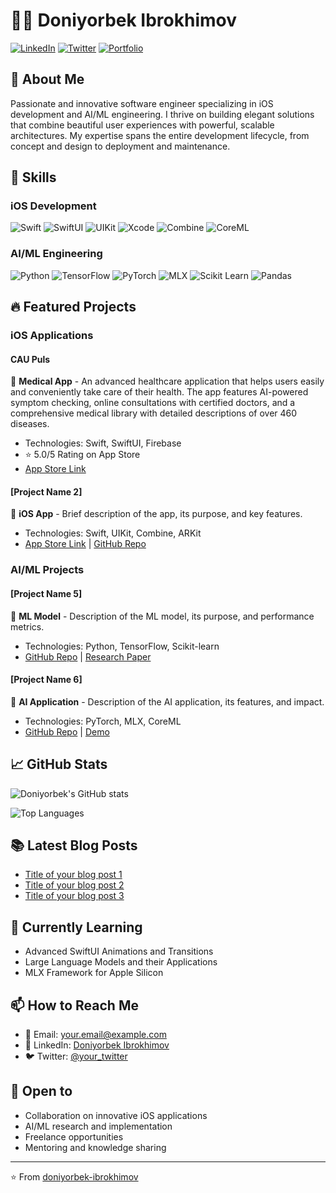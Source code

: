 # 👨‍💻 Doniyorbek Ibrokhimov

[![LinkedIn](https://img.shields.io/badge/LinkedIn-0077B5?style=for-the-badge&logo=linkedin&logoColor=white)](https://www.linkedin.com/in/doniyorbek-ibrokhimov/)
[![Twitter](https://img.shields.io/badge/Twitter-1DA1F2?style=for-the-badge&logo=twitter&logoColor=white)](https://twitter.com/your_twitter)
[![Portfolio](https://img.shields.io/badge/Portfolio-000000?style=for-the-badge&logo=About.me&logoColor=white)](https://your-portfolio-website.com)

## 🚀 About Me

Passionate and innovative software engineer specializing in iOS development and AI/ML engineering. I thrive on building elegant solutions that combine beautiful user experiences with powerful, scalable architectures. My expertise spans the entire development lifecycle, from concept and design to deployment and maintenance.

## 💼 Skills

### iOS Development

![Swift](https://img.shields.io/badge/Swift-FA7343?style=for-the-badge&logo=swift&logoColor=white)
![SwiftUI](https://img.shields.io/badge/SwiftUI-0D96F6?style=for-the-badge&logo=swift&logoColor=white)
![UIKit](https://img.shields.io/badge/UIKit-2396F3?style=for-the-badge&logo=swift&logoColor=white)
![Xcode](https://img.shields.io/badge/Xcode-147EFB?style=for-the-badge&logo=xcode&logoColor=white)
![Combine](https://img.shields.io/badge/Combine-FA7343?style=for-the-badge&logo=swift&logoColor=white)
![CoreML](https://img.shields.io/badge/CoreML-000000?style=for-the-badge&logo=apple&logoColor=white)

### AI/ML Engineering

![Python](https://img.shields.io/badge/Python-3776AB?style=for-the-badge&logo=python&logoColor=white)
![TensorFlow](https://img.shields.io/badge/TensorFlow-FF6F00?style=for-the-badge&logo=tensorflow&logoColor=white)
![PyTorch](https://img.shields.io/badge/PyTorch-EE4C2C?style=for-the-badge&logo=pytorch&logoColor=white)
![MLX](https://img.shields.io/badge/MLX-000000?style=for-the-badge&logo=apple&logoColor=white)
![Scikit Learn](https://img.shields.io/badge/scikit_learn-F7931E?style=for-the-badge&logo=scikit-learn&logoColor=white)
![Pandas](https://img.shields.io/badge/Pandas-150458?style=for-the-badge&logo=pandas&logoColor=white)

## 🔥 Featured Projects

### iOS Applications

#### CAU Puls

📱 **Medical App** - An advanced healthcare application that helps users easily and conveniently take care of their health. The app features AI-powered symptom checking, online consultations with certified doctors, and a comprehensive medical library with detailed descriptions of over 460 diseases.

- Technologies: Swift, SwiftUI, Firebase
- ⭐ 5.0/5 Rating on App Store
- [App Store Link](https://apps.apple.com/uz/app/cau-puls/id6502046095)

#### [Project Name 2]

📱 **iOS App** - Brief description of the app, its purpose, and key features.

- Technologies: Swift, UIKit, Combine, ARKit
- [App Store Link](#) | [GitHub Repo](#)

### AI/ML Projects

#### [Project Name 5]

🧠 **ML Model** - Description of the ML model, its purpose, and performance metrics.

- Technologies: Python, TensorFlow, Scikit-learn
- [GitHub Repo](#) | [Research Paper](#)

#### [Project Name 6]

🧠 **AI Application** - Description of the AI application, its features, and impact.

- Technologies: PyTorch, MLX, CoreML
- [GitHub Repo](#) | [Demo](#)

## 📈 GitHub Stats

![Doniyorbek's GitHub stats](https://github-readme-stats.vercel.app/api?username=doniyorbek-ibrokhimov&show_icons=true&theme=tokyonight)

![Top Languages](https://github-readme-stats.vercel.app/api/top-langs/?username=doniyorbek-ibrokhimov&layout=compact&theme=tokyonight)

## 📚 Latest Blog Posts

<!-- BLOG-POST-LIST:START -->

- [Title of your blog post 1](#)
- [Title of your blog post 2](#)
- [Title of your blog post 3](#)

<!-- BLOG-POST-LIST:END -->

## 🌱 Currently Learning

- Advanced SwiftUI Animations and Transitions
- Large Language Models and their Applications
- MLX Framework for Apple Silicon

## 📫 How to Reach Me

- 📧 Email: your.email@example.com
- 💼 LinkedIn: [Doniyorbek Ibrokhimov](https://www.linkedin.com/in/doniyorbek-ibrokhimov/)
- 🐦 Twitter: [@your_twitter](https://twitter.com/your_twitter)

## 🤝 Open to

- Collaboration on innovative iOS applications
- AI/ML research and implementation
- Freelance opportunities
- Mentoring and knowledge sharing

---

⭐️ From [doniyorbek-ibrokhimov](https://github.com/doniyorbek-ibrokhimov)
